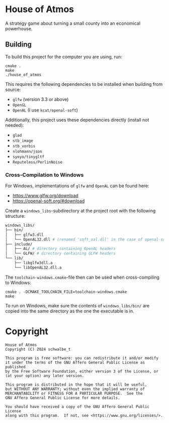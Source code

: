 # House of Atmos
A strategy game about turning a small county into an economical powerhouse.

## Building
To build this project for the computer you are using, run: 
```
cmake .
make
./house_of_atmos
```

This requires the following dependencies to be installed when building from source:
- `glfw` (version 3.3 or above)
- `OpenGL`
- `OpenAL` (I use `kcat/openal-soft`)

Additionally, this project uses these dependencies directly (install not needed):
- `glad`
- `stb_image`
- `stb_vorbis`
- `nlohmann/json`
- `syoyo/tinygltf`
- `Reputeless/PerlinNoise`

### Cross-Compilation to Windows

For Windows, implementations of `glfw` and `OpenAL` can be found here:
- https://www.glfw.org/download
- https://openal-soft.org/#download

Create a `windows_libs`-subdirectory at the project root with the following structure:
```sh
windows_libs/
├── bin/
│   ├── glfw3.dll
│   └── OpenAL32.dll # (renamed 'soft_oal.dll' in the case of openal-soft)
├── include/
│   ├── AL/ # directory containing OpenAL headers
│   └── GLFW/ # directory containing GLFW headers
└── lib/
    ├── libglfw3dll.a
    └── libOpenAL32.dll.a
```

The `toolchain-windows.cmake`-file then can be used when cross-compiling to Windows:
```
cmake . -DCMAKE_TOOLCHAIN_FILE=toolchain-windows.cmake
make
```
To run on Windows, make sure the contents of `windows_libs/bin/` are copied into the same directory as the one the executable is in.

# Copyright
```
House of Atmos
Copyright (C) 2024 schwalbe_t

This program is free software: you can redistribute it and/or modify
it under the terms of the GNU Affero General Public License as published
by the Free Software Foundation, either version 3 of the License, or
(at your option) any later version.

This program is distributed in the hope that it will be useful,
but WITHOUT ANY WARRANTY; without even the implied warranty of
MERCHANTABILITY or FITNESS FOR A PARTICULAR PURPOSE.  See the
GNU Affero General Public License for more details.

You should have received a copy of the GNU Affero General Public License
along with this program.  If not, see <https://www.gnu.org/licenses/>.
```
